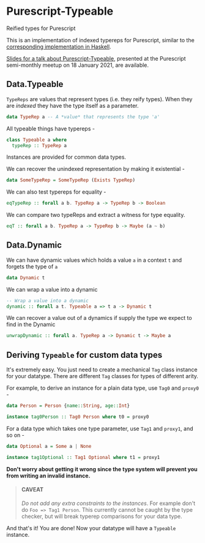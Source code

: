 # Purescript-Typeable
Reified types for Purescript

This is an implementation of indexed typereps for Purescript, similar to the [corresponding implementation in Haskell](https://hackage.haskell.org/package/base-4.10.0.0/docs/Type-Reflection.html#t:TypeRep).

[Slides for a talk about Purescript-Typeable](https://speakerdeck.com/ajnsit/purescript-typeable), presented at the Purescript semi-monthly meetup on 18 January 2021, are available.

## Data.Typeable

`TypeReps` are values that represent types (i.e. they reify types). When they are *indexed* they have the type itself as a parameter.

```purescript
data TypeRep a -- A *value* that represents the type 'a'
```

All typeable things have typereps -

```purescript
class Typeable a where
  typeRep :: TypeRep a
```

Instances are provided for common data types.

We can recover the unindexed representation by making it existential -

```purescript
data SomeTypeRep = SomeTypeRep (Exists TypeRep)
```

We can also test typereps for equality -

```purescript
eqTypeRep :: forall a b. TypeRep a -> TypeRep b -> Boolean
```

We can compare two typeReps and extract a witness for type equality.

```purescript
eqT :: forall a b. TypeRep a -> TypeRep b -> Maybe (a ~ b)
```

## Data.Dynamic

We can have dynamic values which holds a value `a` in a context `t` and forgets the type of `a`

```purescript
data Dynamic t
```

We can wrap a value into a dynamic

```purescript
-- Wrap a value into a dynamic
dynamic :: forall a t. Typeable a => t a -> Dynamic t
```

We can recover a value out of a dynamics if supply the type we expect to find in the Dynamic

```purescript
unwrapDynamic :: forall a. TypeRep a -> Dynamic t -> Maybe a
```

## Deriving `Typeable` for custom data types

It's extremely easy. You just need to create a mechanical `Tag` class instance for your datatype. There are different `Tag` classes for types of different arity.

For example, to derive an instance for a plain data type, use `Tag0` and `proxy0` -

```purescript
data Person = Person {name::String, age::Int}

instance tag0Person :: Tag0 Person where t0 = proxy0
```

For a data type which takes one type parameter, use `Tag1` and `proxy1`, and so on -

```purescript
data Optional a = Some a | None

instance tag1Optional :: Tag1 Optional where t1 = proxy1
```

**Don't worry about getting it wrong since the type system will prevent you from writing an invalid instance.**

> #### CAVEAT
> *Do not add any extra constraints to the instances*. For example don't do `Foo => Tag1 Person`. This currently cannot be caught by the type checker, but will break typerep comparisons for your data type.

And that's it! You are done! Now your datatype will have a `Typeable` instance.
